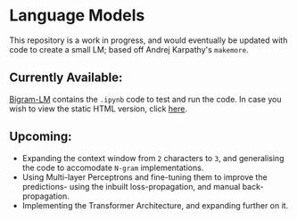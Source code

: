 # Language Models
This repository is a work in progress, and would eventually be updated with code to create a small LM; based off Andrej Karpathy's `makemore`.
## Currently Available:
[Bigram-LM](Bigram_LM.ipynb) contains the `.ipynb` code to test and run the code. In case you wish to view the static HTML version, click [here](Bigram_LM.html).
## Upcoming:
- Expanding the context window from `2` characters to `3`, and generalising the code to accomodate `N-gram` implementations.   
- Using Multi-layer Perceptrons and fine-tuning them to improve the predictions- using the inbuilt loss-propagation, and manual back-propagation.   
- Implementing the Transformer Architecture, and expanding further on it.   
